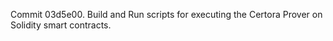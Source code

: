Commit 03d5e00.                    Build and Run scripts for executing the Certora Prover on Solidity smart contracts.